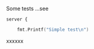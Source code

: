 

Some tests ...see

```
server {
```
<!-- MARKDOWN-AUTO-DOCS:START (CODE:src=./main.go&lines=6-6) -->
<!-- The below code snippet is automatically added from ./main.go -->
```go
	fmt.Printf("Simple test\n")
```
<!-- MARKDOWN-AUTO-DOCS:END -->

xxxxxx
